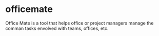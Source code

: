 # officemate
Office Mate is a tool that helps office or project managers manage the comman tasks envolved with teams, offices, etc.

